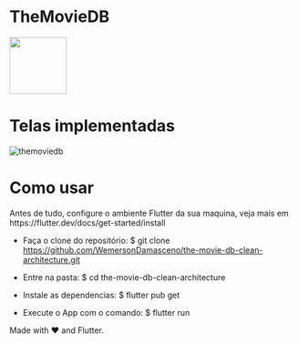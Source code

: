 # TheMovieDB
<img width="100" src="https://user-images.githubusercontent.com/37156004/178585291-beafcf5e-fa0d-4317-a046-604aa1c30348.JPEG"/>

 
# Telas implementadas

![themoviedb](https://user-images.githubusercontent.com/37156004/180076086-ee9cf96d-fb72-4f59-a65c-6c7405978f76.gif)

<h1> Como usar </h1>
Antes de tudo, configure o ambiente Flutter da sua maquina, veja mais em https://flutter.dev/docs/get-started/install

- Faça o clone do repositório:
$ git clone https://github.com/WemersonDamasceno/the-movie-db-clean-architecture.git

- Entre na pasta:
$ cd the-movie-db-clean-architecture

- Instale as dependencias:
$ flutter pub get

- Execute o App com o comando: 
$ flutter run


Made with :heart: and Flutter.
